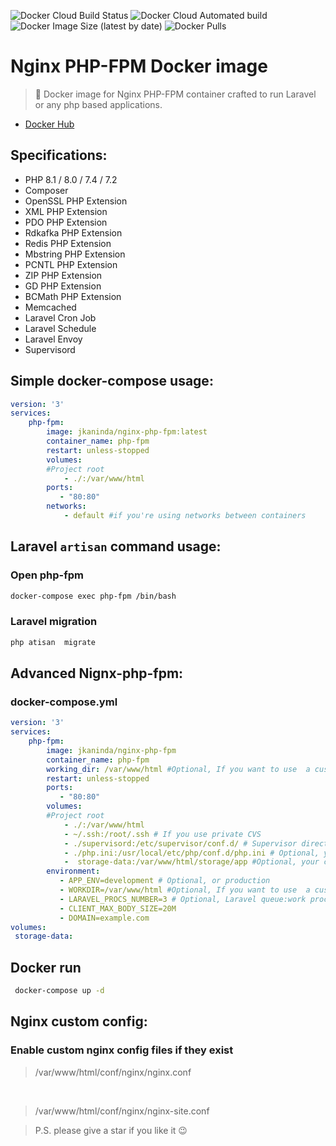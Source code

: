 ![Docker Cloud Build Status](https://img.shields.io/docker/cloud/build/jkaninda/nginx-php-fpm?style=flat-square)
![Docker Cloud Automated build](https://img.shields.io/docker/cloud/automated/jkaninda/nginx-php-fpm?style=flat-square)
![Docker Image Size (latest by date)](https://img.shields.io/docker/image-size/jkaninda/nginx-php-fpm?style=flat-square)
![Docker Pulls](https://img.shields.io/docker/pulls/jkaninda/nginx-php-fpm?style=flat-square)

# Nginx PHP-FPM Docker image

> 🐳 Docker image for Nginx PHP-FPM container crafted to run Laravel or any php based applications.

- [Docker Hub](https://hub.docker.com/r/jkaninda/nginx-php-fpm)

## Specifications:

* PHP 8.1 / 8.0 / 7.4 / 7.2
* Composer
* OpenSSL PHP Extension
* XML PHP Extension
* PDO PHP Extension
* Rdkafka PHP Extension
* Redis PHP Extension
* Mbstring PHP Extension
* PCNTL PHP Extension
* ZIP PHP Extension
* GD PHP Extension
* BCMath PHP Extension
* Memcached
* Laravel Cron Job
* Laravel Schedule
* Laravel Envoy
* Supervisord

## Simple docker-compose usage:

```yml
version: '3'
services:
    php-fpm:
        image: jkaninda/nginx-php-fpm:latest
        container_name: php-fpm
        restart: unless-stopped      
        volumes:
        #Project root
            - ./:/var/www/html
        ports:
           - "80:80"
        networks:
            - default #if you're using networks between containers

```
## Laravel `artisan` command usage:
### Open php-fpm
```sh
docker-compose exec php-fpm /bin/bash

```

### Laravel migration
```sh
php atisan  migrate

```

## Advanced Nignx-php-fpm:
### docker-compose.yml
```yml
version: '3'
services:
    php-fpm:
        image: jkaninda/nginx-php-fpm
        container_name: php-fpm
        working_dir: /var/www/html #Optional, If you want to use  a custom directory
        restart: unless-stopped 
        ports:
           - "80:80"    
        volumes:
        #Project root
            - ./:/var/www/html
            - ~/.ssh:/root/.ssh # If you use private CVS
            - ./supervisord:/etc/supervisor/conf.d/ # Supervisor directory, if you want to add more supervisor process config file
            - ./php.ini:/usr/local/etc/php/conf.d/php.ini # Optional, your custom php init file
            -  storage-data:/var/www/html/storage/app #Optional, your custom storage data
        environment:
           - APP_ENV=development # Optional, or production
           - WORKDIR=/var/www/html #Optional, If you want to use  a custom directory
           - LARAVEL_PROCS_NUMBER=3 # Optional, Laravel queue:work process number
           - CLIENT_MAX_BODY_SIZE=20M
           - DOMAIN=example.com 
volumes:
 storage-data: 
```

## Docker run
```sh
 docker-compose up -d

```
## Nginx custom config:
### Enable custom nginx config files if they exist
> /var/www/html/conf/nginx/nginx.conf
<br>

> /var/www/html/conf/nginx/nginx-site.conf


> P.S. please give a star if you like it :wink:


